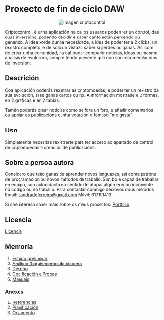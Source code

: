 # Proxecto de fin de ciclo DAW
<center>

![Imagen criptocontrol](https://criptocontrol.com/Logo3.png)

</center>



Criptocontrol, é unha aplicación na cal os usuarios poden ter un control, das súas inversións, podendo decidir e saber canto están perdendo ou ganando. A idea xorde dunha necesidade, a idea de poder ter a 2 clicks, un rexistro completo, e de solo un vistazo saber si perdes ou ganas. Así com de crear unha comunidad, na cal poder compartir noticias, ideas ou mesmo analisis de evolución, sempre tendo presente que non son recomendacións de inversión.

## Descrición

Coa aplicación poderás rexistrar as criptomoedas, e poder ter un rexistro da súa evolución, si lle ganas cartos ou no. A información mostrase e 3 formas, en 2 graficas e en 2 tablas.

Tamén poderás crear noticias como se fora un foro, e añadir comentarios ou apoiar as publicacións cunha votación o famoso "me gusta".

## Uso

Simplemente necesitas rexistrarte para ter acceso ao apartado de control de criptomoedas e creación de publicacións.

## Sobre a persoa autora

Considero que teño ganas de aprender novos lenguaxes, así coma patróns de programación ou novos métodos de traballo. Son bo e capaz de traballar en equipo, son autodidacta no sentido de atopar algún erro ou inconvinte no código ou no traballo. Para contactar conmigo deixovos dous métodos
Email: sandradeferreiro@gmail.com
Móvil: 617191413

Si che interesa saber máis sobre os méus proxectos: [Portfolio](https://andradefs.com)

## Licencia

[Licencia](https://gitlab.iessanclemente.net/dawo/a19santiagoaf/-/blob/master/LICENSE)

## Memoria

1. [Estudo preliminar](doc/templates/1_estudo_preliminar.md)
2. [Análise: Requirimentos do sistema](doc/templates/2_analise.md)
3. [Deseño](doc/templates/3_deseno.md)
4. [Codificación e Probas](doc/templates/4_codificacion_probas.md)
5. [Manuais](doc/templates/5_manuais.md)

### Anexos

1. [Referencias](doc/templates/a1_referencias.md)
1. [Planificación](doc/templates/a2_planificacion.md)
1. [Orzamento](doc/templates/a3_orzamento.md)

